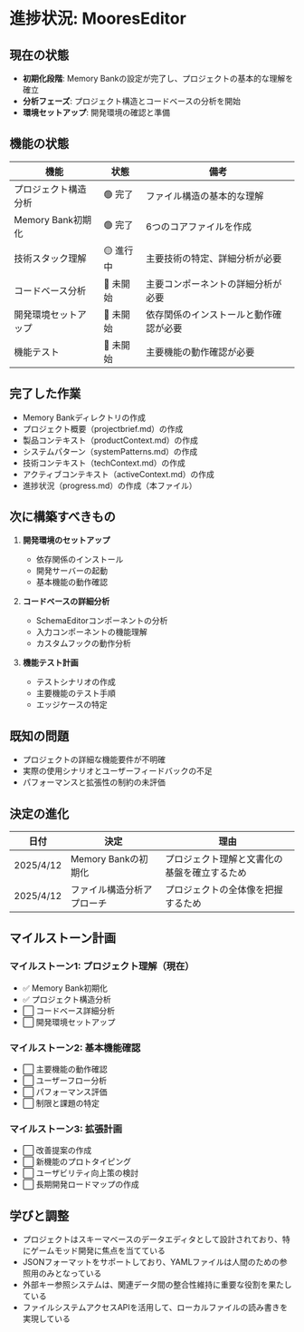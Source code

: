 # 進捗状況: MooresEditor

## 現在の状態

- **初期化段階**: Memory Bankの設定が完了し、プロジェクトの基本的な理解を確立
- **分析フェーズ**: プロジェクト構造とコードベースの分析を開始
- **環境セットアップ**: 開発環境の確認と準備

## 機能の状態

| 機能                 | 状態      | 備考                                   |
| -------------------- | --------- | -------------------------------------- |
| プロジェクト構造分析 | 🟢 完了   | ファイル構造の基本的な理解             |
| Memory Bank初期化    | 🟢 完了   | 6つのコアファイルを作成                |
| 技術スタック理解     | 🟡 進行中 | 主要技術の特定、詳細分析が必要         |
| コードベース分析     | 🔴 未開始 | 主要コンポーネントの詳細分析が必要     |
| 開発環境セットアップ | 🔴 未開始 | 依存関係のインストールと動作確認が必要 |
| 機能テスト           | 🔴 未開始 | 主要機能の動作確認が必要               |

## 完了した作業

- Memory Bankディレクトリの作成
- プロジェクト概要（projectbrief.md）の作成
- 製品コンテキスト（productContext.md）の作成
- システムパターン（systemPatterns.md）の作成
- 技術コンテキスト（techContext.md）の作成
- アクティブコンテキスト（activeContext.md）の作成
- 進捗状況（progress.md）の作成（本ファイル）

## 次に構築すべきもの

1. **開発環境のセットアップ**

   - 依存関係のインストール
   - 開発サーバーの起動
   - 基本機能の動作確認

2. **コードベースの詳細分析**

   - SchemaEditorコンポーネントの分析
   - 入力コンポーネントの機能理解
   - カスタムフックの動作分析

3. **機能テスト計画**
   - テストシナリオの作成
   - 主要機能のテスト手順
   - エッジケースの特定

## 既知の問題

- プロジェクトの詳細な機能要件が不明確
- 実際の使用シナリオとユーザーフィードバックの不足
- パフォーマンスと拡張性の制約の未評価

## 決定の進化

| 日付      | 決定                       | 理由                                         |
| --------- | -------------------------- | -------------------------------------------- |
| 2025/4/12 | Memory Bankの初期化        | プロジェクト理解と文書化の基盤を確立するため |
| 2025/4/12 | ファイル構造分析アプローチ | プロジェクトの全体像を把握するため           |

## マイルストーン計画

### マイルストーン1: プロジェクト理解（現在）

- ✅ Memory Bank初期化
- ✅ プロジェクト構造分析
- ⬜ コードベース詳細分析
- ⬜ 開発環境セットアップ

### マイルストーン2: 基本機能確認

- ⬜ 主要機能の動作確認
- ⬜ ユーザーフロー分析
- ⬜ パフォーマンス評価
- ⬜ 制限と課題の特定

### マイルストーン3: 拡張計画

- ⬜ 改善提案の作成
- ⬜ 新機能のプロトタイピング
- ⬜ ユーザビリティ向上策の検討
- ⬜ 長期開発ロードマップの作成

## 学びと調整

- プロジェクトはスキーマベースのデータエディタとして設計されており、特にゲームモッド開発に焦点を当てている
- JSONフォーマットをサポートしており、YAMLファイルは人間のための参照用のみとなっている
- 外部キー参照システムは、関連データ間の整合性維持に重要な役割を果たしている
- ファイルシステムアクセスAPIを活用して、ローカルファイルの読み書きを実現している
